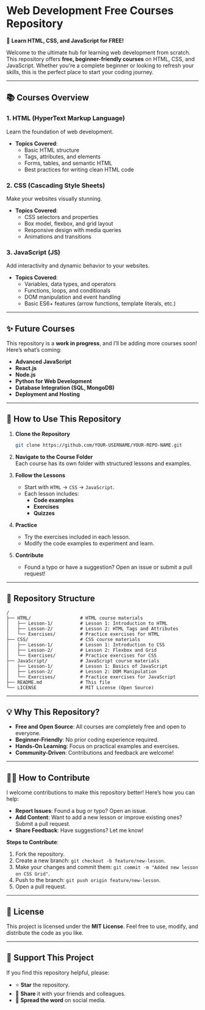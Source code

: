 # **Web Development Free Courses Repository**  
🚀 **Learn HTML, CSS, and JavaScript for FREE!**  

Welcome to the ultimate hub for learning web development from scratch. This repository offers **free, beginner-friendly courses** on HTML, CSS, and JavaScript. Whether you're a complete beginner or looking to refresh your skills, this is the perfect place to start your coding journey.  

---

## **📚 Courses Overview**  

### **1. HTML (HyperText Markup Language)**  
Learn the foundation of web development.  
- **Topics Covered**:  
  - Basic HTML structure  
  - Tags, attributes, and elements  
  - Forms, tables, and semantic HTML  
  - Best practices for writing clean HTML code  

### **2. CSS (Cascading Style Sheets)**  
Make your websites visually stunning.  
- **Topics Covered**:  
  - CSS selectors and properties  
  - Box model, flexbox, and grid layout  
  - Responsive design with media queries  
  - Animations and transitions  

### **3. JavaScript (JS)**  
Add interactivity and dynamic behavior to your websites.  
- **Topics Covered**:  
  - Variables, data types, and operators  
  - Functions, loops, and conditionals  
  - DOM manipulation and event handling  
  - Basic ES6+ features (arrow functions, template literals, etc.)  

---

## **✨ Future Courses**  
This repository is a **work in progress**, and I’ll be adding more courses soon! Here’s what’s coming:  
- **Advanced JavaScript**  
- **React.js**  
- **Node.js**  
- **Python for Web Development**  
- **Database Integration (SQL, MongoDB)**  
- **Deployment and Hosting**  

---

## **🚀 How to Use This Repository**  

1. **Clone the Repository**  
   ```bash
   git clone https://github.com/YOUR-USERNAME/YOUR-REPO-NAME.git
   ```

2. **Navigate to the Course Folder**  
   Each course has its own folder with structured lessons and examples.  

3. **Follow the Lessons**  
   - Start with `HTML` → `CSS` → `JavaScript`.  
   - Each lesson includes:  
     - **Code examples**  
     - **Exercises**  
     - **Quizzes**  

4. **Practice**  
   - Try the exercises included in each lesson.  
   - Modify the code examples to experiment and learn.  

5. **Contribute**  
   - Found a typo or have a suggestion? Open an issue or submit a pull request!  

---

## **📁 Repository Structure**  

```
/  
├── HTML/                  # HTML course materials  
│   ├── Lesson-1/          # Lesson 1: Introduction to HTML  
│   ├── Lesson-2/          # Lesson 2: HTML Tags and Attributes  
│   └── Exercises/         # Practice exercises for HTML  
├── CSS/                   # CSS course materials  
│   ├── Lesson-1/          # Lesson 1: Introduction to CSS  
│   ├── Lesson-2/          # Lesson 2: Flexbox and Grid  
│   └── Exercises/         # Practice exercises for CSS  
├── JavaScript/            # JavaScript course materials  
│   ├── Lesson-1/          # Lesson 1: Basics of JavaScript  
│   ├── Lesson-2/          # Lesson 2: DOM Manipulation  
│   └── Exercises/         # Practice exercises for JavaScript  
├── README.md              # This file  
└── LICENSE                # MIT License (Open Source)  
```

---

## **💡 Why This Repository?**  

- **Free and Open Source**: All courses are completely free and open to everyone.  
- **Beginner-Friendly**: No prior coding experience required.  
- **Hands-On Learning**: Focus on practical examples and exercises.  
- **Community-Driven**: Contributions and feedback are welcome!  

---

## **👨‍💻 How to Contribute**  

I welcome contributions to make this repository better! Here’s how you can help:  
- **Report Issues**: Found a bug or typo? Open an issue.  
- **Add Content**: Want to add a new lesson or improve existing ones? Submit a pull request.  
- **Share Feedback**: Have suggestions? Let me know!  

**Steps to Contribute**:  
1. Fork the repository.  
2. Create a new branch: `git checkout -b feature/new-lesson`.  
3. Make your changes and commit them: `git commit -m "Added new lesson on CSS Grid"`.  
4. Push to the branch: `git push origin feature/new-lesson`.  
5. Open a pull request.  

---

## **📜 License**  
This project is licensed under the **MIT License**. Feel free to use, modify, and distribute the code as you like.  

---

## **🌟 Support This Project**  

If you find this repository helpful, please:  
- ⭐ **Star** the repository.  
- 🚀 **Share** it with your friends and colleagues.  
- 💬 **Spread the word** on social media.  
